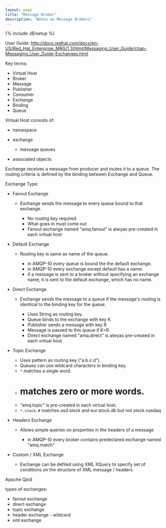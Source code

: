 ```yaml
---
layout: page
title: "Message Broker"
description: "Notes on Message Brokers"
---
```


{% include JB/setup %}

User Guide: <http://docs.redhat.com/docs/en-US/Red_Hat_Enterprise_MRG/1.3/html/Messaging_User_Guide/chap-Messaging_User_Guide-Exchanges.html>

Key terms:

 * Virtual Host
 * Broker
 * Message
 * Publisher
 * Consumer
 * Exchange
 * Binding
 * Queue
 
Virtual Host consists of:

 * namespace
 * exchange

   - message queues

 * associated objects

Exchange receives a message from producer and routes it to a queue.
The routing criteria is defined by the binding between Exchange and Queue.


Exchange Type:

 * Fanout Exchange

   - Exchange sends the message to every queue bound to that exchange.

     + No routing key required
     + What goes in must come out
     + Fanout exchange named "amq.fanout" is alwyas pre-created in each vritual host

 * Default Exchange

   - Routing key is same as name of the queue.

     + in AMQP-10 every queue is bound the the default exchange.
     + in AMQP-10 every exchange except default has a name.
     + if a message is sent to a broker without specifying an exchange name, it is sent to the default exchange, which has no name.

 * Direct Exchange

   - Exchange sends the message to a queue if the message's routing is identical to the binding key for the queue.

     + Uses String as routing key.
     + Queue binds to the exchange with key K
     + Publisher sends a message with key R
     + Message is passed to this queue if K=R
     + Direct exchange named "amq.direct" is alwyas pre-created in each vritual host

 * Topic Exchange

   - Uses pattern as routing key ("a.b.c.d").
   - Queues can use wildcard characters in binding key.
   - `*` matches a single word.
   - # matches zero or more words.
   - "amq.topic" is pre-created in each virtual host.
   - `*.stock.#` matches usd.stock and eur.stock.db but not stock.nasdaq

 * Headers Exchange 

   - Allows simple queries on properties in the headers of a message

     + in AMQP-10 every broker contains predeclared exchange named "amq.match"

 * Custom / XML Exchange

   - Exchange can be defiled using XML XQuery to specify set of conditions on the structure of XML message / headers.    


Apache Qpid

types of exchanges:
 * fanout exchange
 * direct exchange
 * topic exchange
 * header exchange - wildcard
 * xml exchange

